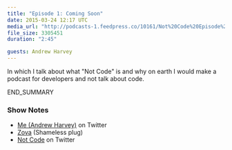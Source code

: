 ```yaml
---
title: "Episode 1: Coming Soon"
date: 2015-03-24 12:17 UTC
media_url: "http://podcasts-1.feedpress.co/10161/Not%20Code%20Episode%201.mp3"
file_size: 3305451
duration: "2:45"

guests: Andrew Harvey
---
```


In which I talk about what "Not Code" is and why on earth I would make a
podcast for developers and not talk about code.

END_SUMMARY

### Show Notes

 - [Me (Andrew Harvey)](https://twitter.com/mootpointer) on Twitter
 - [Zova](http://zova.com) (Shameless plug)
 - [Not Code](https://twitter.com/notcode_podcast) on Twitter

